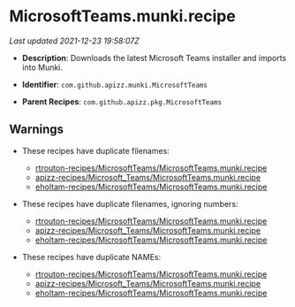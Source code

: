 # MicrosoftTeams.munki.recipe

_Last updated 2021-12-23 19:58:07Z_

- **Description**: Downloads the latest Microsoft Teams installer and imports into Munki.

- **Identifier**: `com.github.apizz.munki.MicrosoftTeams`

- **Parent Recipes**: `com.github.apizz.pkg.MicrosoftTeams`

## Warnings

- These recipes have duplicate filenames:
    - [rtrouton-recipes/MicrosoftTeams/MicrosoftTeams.munki.recipe](/autopkg-dupe-tracker/rtrouton-recipes/MicrosoftTeams/MicrosoftTeams.munki.recipe)
    - [apizz-recipes/Microsoft_Teams/MicrosoftTeams.munki.recipe](/autopkg-dupe-tracker/apizz-recipes/Microsoft_Teams/MicrosoftTeams.munki.recipe)
    - [eholtam-recipes/MicrosoftTeams/MicrosoftTeams.munki.recipe](/autopkg-dupe-tracker/eholtam-recipes/MicrosoftTeams/MicrosoftTeams.munki.recipe)

- These recipes have duplicate filenames, ignoring numbers:
    - [rtrouton-recipes/MicrosoftTeams/MicrosoftTeams.munki.recipe](/autopkg-dupe-tracker/rtrouton-recipes/MicrosoftTeams/MicrosoftTeams.munki.recipe)
    - [apizz-recipes/Microsoft_Teams/MicrosoftTeams.munki.recipe](/autopkg-dupe-tracker/apizz-recipes/Microsoft_Teams/MicrosoftTeams.munki.recipe)
    - [eholtam-recipes/MicrosoftTeams/MicrosoftTeams.munki.recipe](/autopkg-dupe-tracker/eholtam-recipes/MicrosoftTeams/MicrosoftTeams.munki.recipe)

- These recipes have duplicate NAMEs:
    - [rtrouton-recipes/MicrosoftTeams/MicrosoftTeams.munki.recipe](/autopkg-dupe-tracker/rtrouton-recipes/MicrosoftTeams/MicrosoftTeams.munki.recipe)
    - [apizz-recipes/Microsoft_Teams/MicrosoftTeams.munki.recipe](/autopkg-dupe-tracker/apizz-recipes/Microsoft_Teams/MicrosoftTeams.munki.recipe)
    - [eholtam-recipes/MicrosoftTeams/MicrosoftTeams.munki.recipe](/autopkg-dupe-tracker/eholtam-recipes/MicrosoftTeams/MicrosoftTeams.munki.recipe)